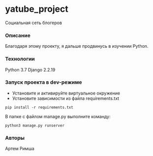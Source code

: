 # yatube_project
Социальная сеть блогеров
### Описание 
Благодаря этому проекту, я дальше продвинусь в изучении Python.
### Технологии
Python 3.7
Django 2.2.19
### Запуск проекта в dev-режиме
- Установите и активируйте виртуальное окружение
- Установите зависимости из файла requirements.txt
```
pip install -r requirements.txt
``` 
 В папке с файлом manage.py выполните команду:
```
python3 manage.py runserver
```
### Авторы
Артем Римша
